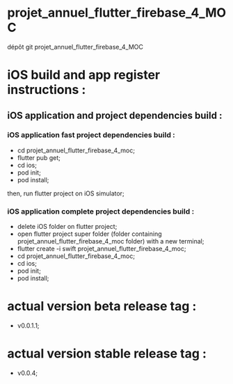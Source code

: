 # projet_annuel_flutter_firebase_4_MOC

dépôt git projet_annuel_flutter_firebase_4_MOC

# iOS build and app register instructions :

## iOS application and project dependencies build :

### iOS application fast project dependencies build :

- cd projet_annuel_flutter_firebase_4_moc;
- flutter pub get;
- cd ios;
- pod init;
- pod install;

then, run flutter project on iOS simulator;

### iOS application complete project dependencies build :

- delete iOS folder on flutter project;
- open flutter project super folder (folder containing projet_annuel_flutter_firebase_4_moc folder) with a new terminal;
- flutter create -i swift projet_annuel_flutter_firebase_4_moc;
- cd projet_annuel_flutter_firebase_4_moc;
- cd ios;
- pod init;
- pod install;

# actual version beta release tag :
- v0.0.1.1;

# actual version stable release tag :
- v0.0.4;
